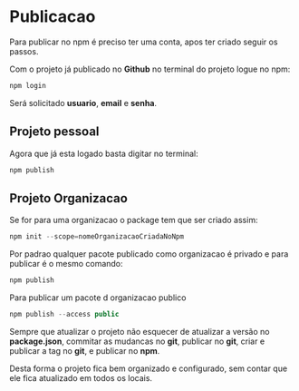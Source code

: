 # Publicacao

Para publicar no npm é preciso ter uma conta, apos ter criado seguir os passos.

Com o projeto já publicado no **Github** no terminal do projeto logue no npm:

```js
npm login
```

Será solicitado **usuario**, **email** e **senha**.

## Projeto pessoal
Agora que já esta logado basta digitar no terminal:

```js
npm publish
```

## Projeto Organizacao
Se for para uma organizacao o package tem que ser criado assim:
```js
npm init --scope=nomeOrganizacaoCriadaNoNpm
```

Por padrao qualquer pacote publicado como organizacao é privado e para publicar é o mesmo comando:
```js
npm publish
```

Para publicar um pacote d organizacao publico
```js
npm publish --access public
```

Sempre que atualizar o projeto não esquecer de atualizar a versão no **package.json**, commitar as mudancas no **git**, publicar no **git**, criar e publicar a tag no **git**, e publicar no **npm**.

Desta forma o projeto fica bem organizado e configurado, sem contar que ele fica atualizado em todos os locais.